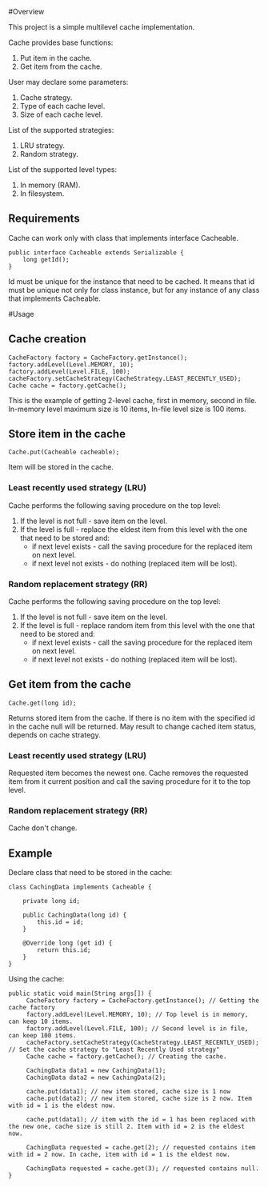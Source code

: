 
#Overview

This project is a simple multilevel cache implementation.

Cache provides base functions:

1. Put item in the cache.
2. Get item from the cache.

User may declare some parameters:

1. Cache strategy.
2. Type of each cache level.
3. Size of each cache level.

List of the supported strategies:

1. LRU strategy. 
2. Random strategy.

List of the supported level types:

1. In memory (RAM).
2. In filesystem.

## Requirements

Cache can work only with class that implements interface Cacheable.

    public interface Cacheable extends Serializable {
        long getId();
    }
    
Id must be unique for the instance that need to be cached. It means that id must be unique not only for class instance, but for any instance of any class that implements Cacheable.

#Usage

## Cache creation

    CacheFactory factory = CacheFactory.getInstance();
    factory.addLevel(Level.MEMORY, 10);
    factory.addLevel(Level.FILE, 100);
    cacheFactory.setCacheStrategy(CacheStrategy.LEAST_RECENTLY_USED);
    Cache cache = factory.getCache();
    
This is the example of getting 2-level cache, first in memory, second in file. In-memory level maximum size is 10 items, In-file level size is 100 items.

## Store item in the cache

    Cache.put(Cacheable cacheable);
    
Item will be stored in the cache.

### Least recently used strategy (LRU)

Cache performs the following saving procedure on the top level:

1. If the level is not full - save item on the level.
2. If the level is full - replace the eldest item from this level with the one that need to be stored and:
    * if next level exists - call the saving procedure for the replaced item on next level.
    * if next level not exists - do nothing (replaced item will be lost).

### Random replacement strategy (RR)

Cache performs the following saving procedure on the top level:

1. If the level is not full - save item on the level.
2. If the level is full - replace random item from this level with the one that need to be stored and:    
    * if next level exists - call the saving procedure for the replaced item on next level.
    * if next level not exists - do nothing (replaced item will be lost).

## Get item from the cache

    Cache.get(long id);
    
Returns stored item from the cache. If there is no item with the specified id in the cache null will be returned. May result to change cached item status, depends on cache strategy.
    
### Least recently used strategy (LRU)

Requested item becomes the newest one. Cache removes the requested item from it current position and call the saving procedure for it to the top level.

### Random replacement strategy (RR)
    
Cache don't change. 
    
## Example

Declare class that need to be stored in the cache: 
    
    class CachingData implements Cacheable {
        
        private long id;
        
        public CachingData(long id) {
            this.id = id;
        }
        
        @Override long (get id) {
            return this.id;
        }
    }
    
Using the cache:

    public static void main(String args[]) {
         CacheFactory factory = CacheFactory.getInstance(); // Getting the cache factory
         factory.addLevel(Level.MEMORY, 10); // Top level is in memory, can keep 10 items.
         factory.addLevel(Level.FILE, 100); // Second level is in file, can keep 100 items.
         cacheFactory.setCacheStrategy(CacheStrategy.LEAST_RECENTLY_USED); // Set the cache strategy to "Least Recently Used strategy"
         Cache cache = factory.getCache(); // Creating the cache.
         
         CachingData data1 = new CachingData(1);
         CachingData data2 = new CachingData(2);
         
         cache.put(data1); // new item stored, cache size is 1 now
         cache.put(data2); // new item stored, cache size is 2 now. Item with id = 1 is the eldest now.
         
         cache.put(data1); // item with the id = 1 has been replaced with the new one, cache size is still 2. Item with id = 2 is the eldest now.
         
         CachingData requested = cache.get(2); // requested contains item with id = 2 now. In cache, item with id = 1 is the eldest now.
         
         CachingData requested = cache.get(3); // requested contains null.
    }